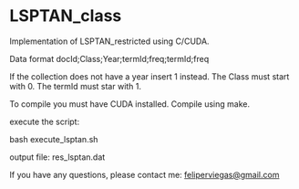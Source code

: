# LSPTAN_class

Implementation of LSPTAN_restricted using C/CUDA.


Data format
docId;Class;Year;termId;freq;termId;freq

If the collection does not have a year insert 1 instead.
The Class must start with 0.
The termId must star with 1.

To compile you must have CUDA installed.
Compile using make. 

execute the script:

bash execute_lsptan.sh <train> <test> <alpha parameter> <lambda parameter> <GPU device>

output file: res_lsptan.dat


If you have any questions, please contact me: feliperviegas@gmail.com


